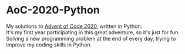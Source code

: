 # AoC-2020-Python   
My solutions to [Advent of Code 2020](https://adventofcode.com/2020), written in Python.  
It's my first year participating in this great adventure, so it's just for fun.   
Solving a new programming problem at the end of every day, trying to improve my coding skills in Python.   
